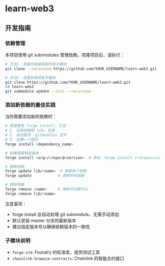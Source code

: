 # learn-web3

## 开发指南

### 依赖管理
本项目使用 git submodules 管理依赖。克隆项目后，请执行：

```bash
# 方法1：克隆时直接获取所有子模块
git clone --recursive https://github.com/YOUR_USERNAME/learn-web3.git

# 方法2：克隆后再获取子模块
git clone https://github.com/YOUR_USERNAME/learn-web3.git
cd learn-web3
git submodule update --init --recursive
```

### 添加新依赖的最佳实践
当你需要添加新的依赖时：

```bash
# 直接使用 forge install，它会：
# 1. 拉取依赖到 lib/ 目录
# 2. 自动暂存 .gitmodules 文件
# 3. 创建一个提交
forge install <dependency_name>

# 如果需要特定版本：
forge install <org>/<repo>@<version>  # 例如：forge install transmissions11/solmate@v7

# 更新依赖
forge update lib/<name>  # 更新单个依赖
forge update            # 更新所有依赖

# 移除依赖
forge remove <name>     # 两种方式都可以
forge remove lib/<name>
```

注意事项：
- forge install 会自动处理 git submodule，无需手动添加
- 默认安装 master 分支的最新版本
- 建议指定版本号以确保依赖版本的一致性

### 子模块说明
- `forge-std`: Foundry 的标准库，提供测试工具
- `chainlink-brownie-contracts`: Chainlink 的智能合约接口